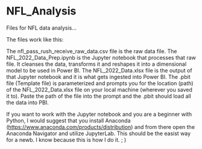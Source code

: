 # NFL_Analysis
 Files for NFL data analysis...
 
 The files work like this:
 
 The nfl_pass_rush_receive_raw_data.csv file is the raw data file.  The NFL_2022_Data_Prep.ipynb is the Jupyter notebook that processes that raw file.  It cleanses the data, transforms it and reshapes it into a dimensional model to be used in Power BI. The NFL_2022_Data.xlsx file is the output of that Jupyter notebook and it is what gets ingested into Power BI.  The .pbit file (Template file) is parameterized and prompts you for the location (path) of the NFL_2022_Data.xlsx file on your local machine (wherever you saved it to).  Paste the path of the file into the prompt and the .pbit should load all the data into PBI. 
 
 If you want to work with the Jupyter notebook and you are a beginner with Python, I would suggest that you install Anaconda (https://www.anaconda.com/products/distribution) and from there open the Anaconda Navigator and utilize JupyterLab.  This should be the easist way for a newb.  I know because this is how I do it. ; ) 
